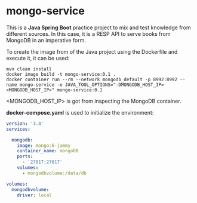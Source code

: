 # mongo-service

This is a **Java Spring Boot** practice project to mix and test knowledge from different sources. In this case, it is a RESP API to serve books from MongoDB in an imperative form.

To create the image from of the Java project using the Dockerfile and execute it, it can be used:
```shell
mvn clean install
docker image build -t mongo-service:0.1 .
docker container run --rm --network mongodb_default -p 8992:8992 --name mongo-service -e JAVA_TOOL_OPTIONS="-DMONGODB_HOST_IP=<MONGODB_HOST_IP>" mongo-service:0.1
```
<MONGODB_HOST_IP> is got from inspecting the MongoDB container.

**docker-compose.yaml** is used to initialize the environment:
```yaml
version: '3.8'
services:

  mongodb:
    image: mongo:6-jammy
    container_name: mongoDB
    ports:
      - '27017:27017'
    volumes:
      - mongodbvolume:/data/db

volumes:
  mongodbvolume:
    driver: local
```